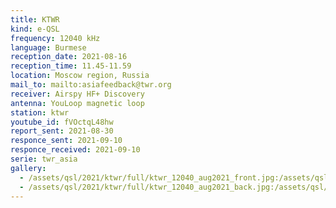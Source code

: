 ```yaml
---
title: KTWR
kind: e-QSL
frequency: 12040 kHz
language: Burmese
reception_date: 2021-08-16
reception_time: 11.45-11.59
location: Moscow region, Russia
mail_to: mailto:asiafeedback@twr.org
receiver: Airspy HF+ Discovery
antenna: YouLoop magnetic loop
station: ktwr
youtube_id: fVOctqL48hw
report_sent: 2021-08-30
responce_sent: 2021-09-10
responce_received: 2021-09-10
serie: twr_asia
gallery:
  - /assets/qsl/2021/ktwr/full/ktwr_12040_aug2021_front.jpg:/assets/qsl/2021/ktwr/small/ktwr_12040_aug2021_front.jpg
  - /assets/qsl/2021/ktwr/full/ktwr_12040_aug2021_back.jpg:/assets/qsl/2021/ktwr/small/ktwr_12040_aug2021_back.jpg
---
```

